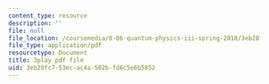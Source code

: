 ```yaml
---
content_type: resource
description: ''
file: null
file_location: /coursemedia/8-06-quantum-physics-iii-spring-2018/3eb28fc753ecac4a502bfd6c5e6b5852_A4-kg_F34qc.pdf
file_type: application/pdf
resourcetype: Document
title: 3play pdf file
uid: 3eb28fc7-53ec-ac4a-502b-fd6c5e6b5852
---
```

